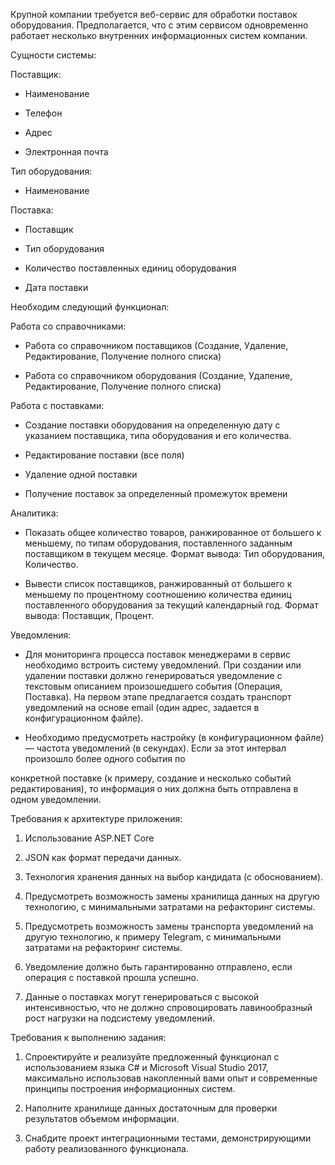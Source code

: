 
Крупной компании требуется веб-сервис для обработки поставок оборудования. Предполагается, что с этим сервисом одновременно работает несколько внутренних информационных систем компании.

Сущности системы:

Поставщик:

* Наименование

* Телефон

* Адрес

* Электронная почта

Тип оборудования:

* Наименование

Поставка:

* Поставщик

* Тип оборудования

* Количество поставленных единиц оборудования

* Дата поставки

Необходим следующий функционал:

Работа со справочниками:

* Работа со справочником поставщиков (Создание, Удаление, Редактирование, Получение полного списка)

* Работа со справочником оборудования (Создание, Удаление, Редактирование, Получение полного списка)

Работа с поставками:

* Создание поставки оборудования на определенную дату с указанием поставщика, типа оборудования и его количества.

* Редактирование поставки (все поля)

* Удаление одной поставки

* Получение поставок за определенный промежуток времени

Аналитика:

* Показать общее количество товаров, ранжированное от большего к меньшему, по типам оборудования, поставленного заданным поставщиком в текущем месяце. Формат вывода: Тип оборудования, Количество.

* Вывести список поставщиков, ранжированный от большего к меньшему по процентному соотношению количества единиц поставленного оборудования за текущий календарный год. Формат вывода: Поставщик, Процент.

Уведомления:

* Для мониторинга процесса поставок менеджерами в сервис необходимо встроить систему уведомлений. При создании или удалении поставки должно генерироваться уведомление с текстовым описанием произошедшего события (Операция, Поставка). На первом этапе предлагается создать транспорт уведомлений на основе email (один адрес, задается в конфигурационном файле).

* Необходимо предусмотреть настройку (в конфигурационном файле) — частота уведомлений (в секундах). Если за этот интервал произошло более одного события по

конкретной поставке (к примеру, создание и несколько событий редактирования), то информация о них должна быть отправлена в одном уведомлении.

Требования к архитектуре приложения:

1. Использование ASP.NET Сore

2. JSON как формат передачи данных.

3. Технология хранения данных на выбор кандидата (с обоснованием).

4. Предусмотреть возможность замены хранилища данных на другую технологию, с минимальными затратами на рефакторинг системы.

5. Предусмотреть возможность замены транспорта уведомлений на другую технологию, к примеру Telegram, с минимальными затратами на рефакторинг системы.

6. Уведомление должно быть гарантированно отправлено, если операция с поставкой прошла успешно.

7. Данные о поставках могут генерироваться с высокой интенсивностью, что не должно спровоцировать лавинообразный рост нагрузки на подсистему уведомлений.

Требования к выполнению задания:

1. Спроектируйте и реализуйте предложенный функционал с использованием языка С# и Microsoft Visual Studio 2017, максимально использовав накопленный вами опыт и современные принципы построения информационных систем.

2. Наполните хранилище данных достаточным для проверки результатов объемом информации.

3. Снабдите проект интеграционными тестами, демонстрирующими работу реализованного функционала.
